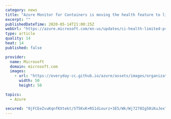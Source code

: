 ```yaml
---
category: news
title: "Azure Monitor for Containers is moving the health feature to limited preview"
excerpt: ""
publishedDateTime: 2020-05-14T21:00:25Z
webUrl: "https://azure.microsoft.com/en-us/updates/ci-health-limited-preview/"
type: article
quality: 14
heat: 14
published: false

provider:
  name: Microsoft
  domain: microsoft.com
  images:
    - url: "https://everyday-cc.github.io/azure/assets/images/organizations/microsoft.com-50x50.jpg"
      width: 50
      height: 50

topics:
  - Azure

secured: "0jFCEeZvuKqnfKXtekt/ST5KvK+RS1diourz+3E5/Wk/Wj7278Ig50iKuJexTej4qSKc7oQRPcI2T+oVYbw+lp4TTc6CpGlcqy+h4VUZi+4g43BYYT7BwL/LgMnreOsTErUHGiA0CKLA8bqOGI3zOmSR05xEXju0ttylvXn80yLtQXKBLkOUgCB9yApUvPbTNm7Q0LEWuB5zsKPvvn+5CuVuGahTxm2VSazNgAWGZIZLsVBH48bSuzsWcwdCetfIyP+0r8/jLiZ2GSpUkzVehVogxkduEB9+0Mx73eOYrwYVgLyaKCMKVM10SW5bAyqTRfkSDI4+GMMvNFBuqKNL3g==;rvHUtzTwVlqVw6x41o9qjw=="
---
```


